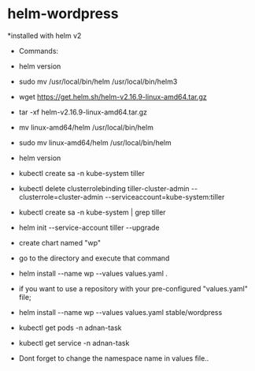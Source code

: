 # helm-wordpress
*installed with helm v2
*   Commands:
  * helm version
  * sudo mv /usr/local/bin/helm  /usr/local/bin/helm3
  * wget https://get.helm.sh/helm-v2.16.9-linux-amd64.tar.gz
  * tar -xf helm-v2.16.9-linux-amd64.tar.gz
  * mv linux-amd64/helm /usr/local/bin/helm
  * sudo mv linux-amd64/helm /usr/local/bin/helm
  * helm version
  * kubectl create sa -n kube-system tiller
  * kubectl delete clusterrolebinding tiller-cluster-admin --clusterrole=cluster-admin --serviceaccount=kube-system:tiller
  * kubectl create sa -n kube-system  | grep tiller
  * helm init --service-account tiller --upgrade
  
  * create chart named "wp"
  * go to the directory and execute that command
  * helm install  --name wp --values values.yaml .
  
  * if you want to use a repository with your pre-configured "values.yaml" file; 
  * helm install  --name wp --values values.yaml stable/wordpress
  
  * kubectl get pods -n adnan-task
  * kubectl get service -n adnan-task
  
  * Dont forget to change the namespace name in values file..
